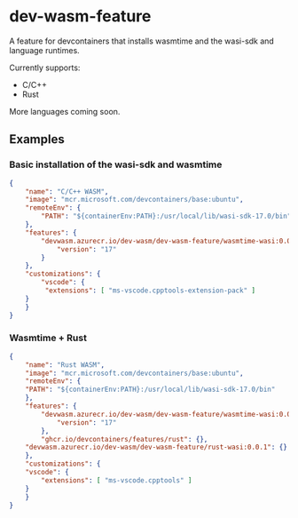 # dev-wasm-feature
A feature for devcontainers that installs wasmtime and the wasi-sdk and language runtimes.

Currently supports:
* C/C++
* Rust

More languages coming soon.

## Examples

### Basic installation of the wasi-sdk and wasmtime
```json
{
    "name": "C/C++ WASM",
    "image": "mcr.microsoft.com/devcontainers/base:ubuntu",
    "remoteEnv": {
  	    "PATH": "${containerEnv:PATH}:/usr/local/lib/wasi-sdk-17.0/bin"
    },
    "features": {
        "devwasm.azurecr.io/dev-wasm/dev-wasm-feature/wasmtime-wasi:0.0.4": {
            "version": "17"
        }
    },
    "customizations": {
        "vscode": {
	     "extensions": [ "ms-vscode.cpptools-extension-pack" ]
	}
    }
}
```

### Wasmtime + Rust
```json
{
    "name": "Rust WASM",
    "image": "mcr.microsoft.com/devcontainers/base:ubuntu",
    "remoteEnv": {
	"PATH": "${containerEnv:PATH}:/usr/local/lib/wasi-sdk-17.0/bin"
    },
    "features": {
        "devwasm.azurecr.io/dev-wasm/dev-wasm-feature/wasmtime-wasi:0.0.4": {
            "version": "17"
        },
        "ghcr.io/devcontainers/features/rust": {},
	"devwasm.azurecr.io/dev-wasm/dev-wasm-feature/rust-wasi:0.0.1": {}
    },
    "customizations": {
	"vscode": {
	    "extensions": [ "ms-vscode.cpptools" ]
	}
    }
}
```

